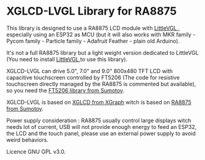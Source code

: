 # XGLCD-LVGL Library for RA8875

This library is designed to use a RA8875 LCD module with <a href="http://www.littlevgl.com" target="_blank"> LittleVGL </a>, especially using an ESP32 as MCU (but it will also works with MKR family - Pycom family - Particle family - Adafruit Feather - plain old Arduino).

It's not a full RA8875 library but a light weight version dedicated to LittleVGL (You need to install <a href="https://github.com/littlevgl/" target="_blank"> LittleVGL </a> to use this library).

XGLCD-LVGL can drive 5.0", 7.0" and 9.0" 800x480 TFT LCD with capacitive touchscreen controlled by FT5206 (The code for resistive touchscreen directly managed by the RA8875 is commented but available), so you need the <a href="https://github.com/sumotoy/FT5206" target="_blank">FT5206 library from Sumotoy</a>.

XGLCD-LVGL is based on <a href="https://github.com/xgraph/XGLCD" target="_blank">XGLCD from XGraph</a> witch is based on <a href="https://github.com/sumotoy/RA8875" target="_blank">RA8875 from Sumotoy</a>.

Power supply consideration : RA8875 usually control large displays witch needs lot of current, USB will not provide enough energy to feed an ESP32, the LCD and the touch panel, please use an external power supply to avoid weird behaviors.

Licence GNU GPL v3.0.

